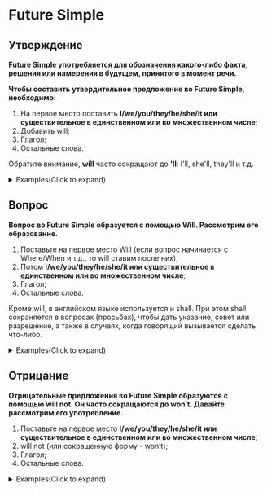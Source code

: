 # Future Simple

## Утверждение

**Future Simple употребляется для обозначения какого-либо факта, решения или намерения в будущем, принятого в момент речи.**

**Чтобы составить утвердительное предложение во Future Simple, необходимо:**

1. На первое место поставить **I/we/you/they/he/she/it или существительное в единственном или во множественном числе**;
2. Добавить will;
3. Глагол;
4. Остальные слова.

Обратите внимание, **will** часто сокращают до **'ll**: I'll, she'll, they'll и т.д.

<details>
<summary>Examples(Click to expand)</summary>

I'll follow you there.
Я последую за вами туда.

They will store them there.
Они будут хранить их там.

I'll drive you there.
Я отвезу тебя туда.

We'll see you there.
Мы увидим вас там.

He will catch us there.
Он поймает нас там.

I'll tell you there.
Я расскажу тебе там.

I'll join you there.
Я присоединюсь к вам там.

I will show you there.
Я покажу вам там.

They'll meet us there.
Они встретят нас там.

I'll contact him there.
Я свяжусь с ним там.

</details>

## Вопрос

**Вопрос во Future Simple образуется с помощью Will. Рассмотрим его образование.**

1. Поставьте на первое место Will (если вопрос начинается с Where/When и т.д., то will ставим после них);
2. Потом **I/we/you/they/he/she/it или существительное в единственном или во множественном числе**;
3. Глагол;
4. Остальные слова.

Кроме will, в английском языке используется и shall. При этом shall сохраняется в вопросах (просьбах), чтобы дать указание, совет или разрешение, а также в случаях, когда говорящий вызывается сделать что-либо.

<details>
<summary>Examples(Click to expand)</summary>

Will you be silent?
Вы будете молчаливыми?

Will you be ready?
Вы будете готовы?

Will it be cool?
Это будет круто?

Will you be okay?
Вы будете в порядке?

Will you be afraid?
Вы будете напуганы?

Will you be comfortable?
Вам будет удобно?

Will it be safe?
Это будет безопасно?

Will she be okay?
Она будет в порядке?

Will it be dangerous?
Это будет опасно?

Will I be handsome?
Я буду красивым?

Will we be safe?
Мы будем в безопасности?

Will you be serious?
Ты будешь серьезным?

Will it look real?
Будет ли это выглядеть реально?

Will you be free?
Вы будете свободными?

Will it be difficult?
Это будет сложно?

Will it look normal?
Это будет выглядеть нормально?

Will they be alive?
Они будут живы?

Will you be wise?
Ты будешь мудрым?

Will you be happy?
Будешь ли ты счастлив?

Will you be reasonable?
Ты будешь разумным?

</details>

## Отрицание

**Отрицательные предложения во Future Simple образуются с помощью will not. Он часто сокращаются до won’t. Давайте рассмотрим его употребление.**

1. Поставьте на первое место **I/we/you/they/he/she/it или существительное в единственном или во множественном числе**;
2. will not (или сокращенную форму - won’t);
3. Глагол;
4. Остальные слова.

<details>
<summary>Examples(Click to expand)</summary>

This will not work.
Это не будет работать.

This won't help.
Это не поможет.

This won't hurt!
Это не будет больно.

This won't last.
Это не продлится.

I will not argue about it.
Я не буду спорить об этом.

I will not speak with her.
Я не буду разговаривать с ней.

I won't look at her.
Я не буду смотреть на неё.

You won't look at him.
Ты не будешь смотреть на него.

We won't forget about you.
Мы не забудем о вас.

She won't look at me.
Она не будет смотреть на меня.

They won't forget about you.
Они не забудут о тебе.

I won't look at you.
Я не буду смотреть на тебя.

I won't leave without him.
Я не уйду без него.

I won't go through them.
Я не пройду через них.

He will not go without you.
Он не пойдёт без тебя.

We won't argue about it.
Мы не будем спорить об этом.

He won't look at me.
Он не посмотрит на меня.

I will not live without her.
Я не буду жить без неё.

We won't leave without you.
Мы не уедем без вас.

I will not choose between them.
Я не выберу между ними.

</details>

